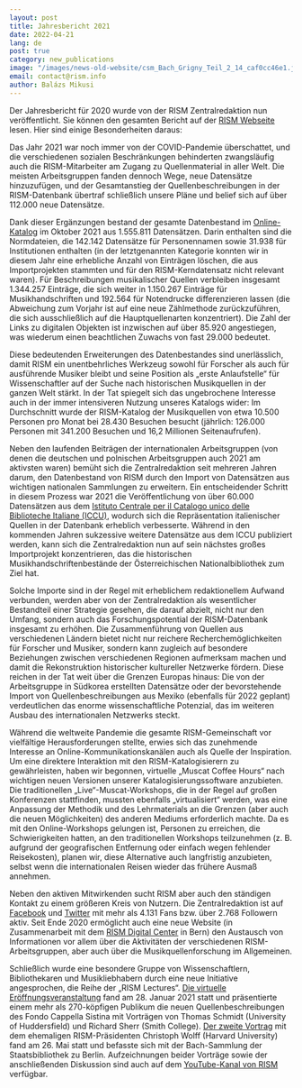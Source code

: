 ```yaml
---
layout: post
title: Jahresbericht 2021
date: 2022-04-21
lang: de
post: true
category: new_publications
image: "/images/news-old-website/csm_Bach_Grigny_Teil_2_14_caf0cc46e1.jpg"
email: contact@rism.info
author: Balázs Mikusi
---
```


Der Jahresbericht für 2020 wurde von der RISM Zentralredaktion nun veröffentlicht. Sie können den gesamten Bericht auf der [RISM Webseite](/publications/annual-reports/2021.html) lesen. Hier sind einige Besonderheiten daraus:

Das Jahr 2021 war noch immer von der COVID-Pandemie überschattet, und die verschiedenen sozialen Beschränkungen behinderten zwangsläufig auch die RISM-Mitarbeiter am Zugang zu Quellenmaterial in aller Welt. Die meisten Arbeitsgruppen fanden dennoch Wege, neue Datensätze hinzuzufügen, und der Gesamtanstieg der Quellenbeschreibungen in der RISM-Datenbank übertraf schließlich unsere Pläne und belief sich auf über 112.000 neue Datensätze.

Dank dieser Ergänzungen bestand der gesamte Datenbestand im [Online-Katalog](https://opac.rism.info/de/hauptmenu/kachelmenu) im Oktober 2021 aus 1.555.811 Datensätzen. Darin enthalten sind die Normdateien, die 142.142 Datensätze für Personennamen sowie 31.938 für Institutionen enthalten (in der letztgenannten Kategorie konnten wir in diesem Jahr eine erhebliche Anzahl von Einträgen löschen, die aus Importprojekten stammten und für den RISM-Kerndatensatz nicht relevant waren). Für Beschreibungen musikalischer Quellen verbleiben insgesamt 1.344.257 Einträge, die sich weiter in 1.150.267 Einträge für Musikhandschriften und 192.564 für Notendrucke differenzieren lassen (die Abweichung zum Vorjahr ist auf eine neue Zählmethode zurückzuführen, die sich ausschließlich auf die Hauptquellenarten konzentriert). Die Zahl der Links zu digitalen Objekten ist inzwischen auf über 85.920 angestiegen, was wiederum einen beachtlichen Zuwachs von fast 29.000 bedeutet.

Diese bedeutenden Erweiterungen des Datenbestandes sind unerlässlich, damit RISM ein unentbehrliches Werkzeug sowohl für Forscher als auch für ausführende Musiker bleibt und seine Position als „erste Anlaufstelle“ für Wissenschaftler auf der Suche nach historischen Musikquellen in der ganzen Welt stärkt. In der Tat spiegelt sich das ungebrochene Interesse auch in der immer intensiveren Nutzung unseres Katalogs wider: Im Durchschnitt wurde der RISM-Katalog der Musikquellen von etwa 10.500 Personen pro Monat bei 28.430 Besuchen besucht (jährlich: 126.000 Personen mit 341.200 Besuchen und 16,2 Millionen Seitenaufrufen).

Neben den laufenden Beiträgen der internationalen Arbeitsgruppen (von denen die deutschen und polnischen Arbeitsgruppen auch 2021 am aktivsten waren) bemüht sich die Zentralredaktion seit mehreren Jahren darum, den Datenbestand von RISM durch den Import von Datensätzen aus wichtigen nationalen Sammlungen zu erweitern. Ein entscheidender Schritt in diesem Prozess war 2021 die Veröffentlichung von über 60.000 Datensätzen aus dem [Istituto Centrale per il Catalogo unico delle Biblioteche Italiane (ICCU)](http://www.sbn.it/opacsbn/opac/iccu/musica.jsp), wodurch sich die Repräsentation italienischer Quellen in der Datenbank erheblich verbesserte. Während in den kommenden Jahren sukzessive weitere Datensätze aus dem ICCU publiziert werden, kann sich die Zentralredaktion nun auf sein nächstes großes Importprojekt konzentrieren, das die historischen Musikhandschriftenbestände der Österreichischen Nationalbibliothek zum Ziel hat.

Solche Importe sind in der Regel mit erheblichem redaktionellem Aufwand verbunden, werden aber von der Zentralredaktion als wesentlicher Bestandteil einer Strategie gesehen, die darauf abzielt, nicht nur den Umfang, sondern auch das Forschungspotential der RISM-Datenbank insgesamt zu erhöhen. Die Zusammenführung von Quellen aus verschiedenen Ländern bietet nicht nur reichere Recherchemöglichkeiten für Forscher und Musiker, sondern kann zugleich auf besondere Beziehungen zwischen verschiedenen Regionen aufmerksam machen und damit die Rekonstruktion historischer kultureller Netzwerke fördern. Diese reichen in der Tat weit über die Grenzen Europas hinaus: Die von der Arbeitsgruppe in Südkorea erstellten Datensätze oder der bevorstehende Import von Quellenbeschreibungen aus Mexiko (ebenfalls für 2022 geplant) verdeutlichen das enorme wissenschaftliche Potenzial, das im weiteren Ausbau des internationalen Netzwerks steckt.

Während die weltweite Pandemie die gesamte RISM-Gemeinschaft vor vielfältige Herausforderungen stellte, erwies sich das zunehmende Interesse an Online-Kommunikationskanälen auch als Quelle der Inspiration. Um eine direktere Interaktion mit den RISM-Katalogisierern zu gewährleisten, haben wir begonnen, virtuelle „Muscat Coffee Hours“ nach wichtigen neuen Versionen unserer Katalogisierungssoftware anzubieten. Die traditionellen „Live“-Muscat-Workshops, die in der Regel auf großen Konferenzen stattfinden, mussten ebenfalls „virtualisiert“ werden, was eine Anpassung der Methodik und des Lehrmaterials an die Grenzen (aber auch die neuen Möglichkeiten) des anderen Mediums erforderlich machte. Da es mit den Online-Workshops gelungen ist, Personen zu erreichen, die Schwierigkeiten hatten, an den traditionellen Workshops teilzunehmen (z. B. aufgrund der geografischen Entfernung oder einfach wegen fehlender Reisekosten), planen wir, diese Alternative auch langfristig anzubieten, selbst wenn die internationalen Reisen wieder das frühere Ausmaß annehmen.

Neben den aktiven Mitwirkenden sucht RISM aber auch den ständigen Kontakt zu einem größeren Kreis von Nutzern. Die Zentralredaktion ist auf [Facebook](https://www.facebook.com/RISM.info/) und [Twitter](https://twitter.com/RISM_music) mit mehr als 4.131 Fans bzw. über 2.768 Followern aktiv. Seit Ende 2020 ermöglicht auch eine neue Website (in Zusammenarbeit mit dem [RISM Digital Center](https://rism.digital/de/index.html) in Bern) den Austausch von Informationen vor allem über die Aktivitäten der verschiedenen RISM-Arbeitsgruppen, aber auch über die Musikquellenforschung im Allgemeinen.

Schließlich wurde eine besondere Gruppe von Wissenschaftlern, Bibliothekaren und Musikliebhabern durch eine neue Initiative angesprochen, die Reihe der „RISM Lectures“. [Die virtuelle Eröffnungsveranstaltung](https://rism.info/de/events/2021/03/04/rism-lecture-cappella-sistina-online.html) fand am 28. Januar 2021 statt und präsentierte einem mehr als 270-köpfigen Publikum die neuen Quellenbeschreibungen des Fondo Cappella Sistina mit Vorträgen von Thomas Schmidt (University of Huddersfield) und Richard Sherr (Smith College). [Der zweite Vortrag](https://rism.info/de/events/2021/07/08/rism-lecture-bach-collection-berlin-staatsbibliothek-now-online.html) mit dem ehemaligen RISM-Präsidenten Christoph Wolff (Harvard University) fand am 26. Mai statt und befasste sich mit der Bach-Sammlung der Staatsbibliothek zu Berlin. Aufzeichnungen beider Vorträge sowie der anschließenden Diskussion sind auch auf dem [YouTube-Kanal von RISM](https://www.youtube.com/channel/UCWLRkiqVuq8BrYbCArubi_w) verfügbar.
